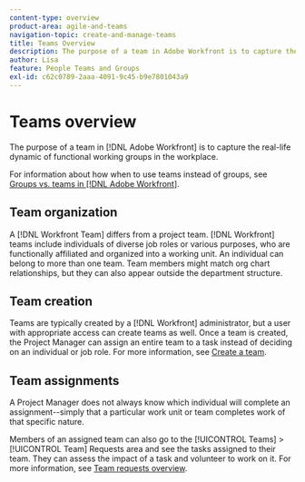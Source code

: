 ```yaml
---
content-type: overview
product-area: agile-and-teams
navigation-topic: create-and-manage-teams
title: Teams Overview
description: The purpose of a team in Adobe Workfront is to capture the real-life dynamic of functional working groups in the workplace.
author: Lisa
feature: People Teams and Groups
exl-id: c62c0789-2aaa-4091-9c45-b9e7801043a9
---
```

# Teams overview

<!-- Audited: 01/2024 -->

The purpose of a team in [!DNL Adobe Workfront] is to capture the real-life dynamic of functional working groups in the workplace.

For information about how when to use teams instead of groups, see [Groups vs. teams in [!DNL Adobe Workfront]](../../people-teams-and-groups/work-with-groups-and-teams/understanding-differences-and-similarities-between-groups-and-teams.md).

## Team organization

A [!DNL Workfront Team] differs from a project team. [!DNL Workfront] teams include individuals of diverse job roles or various purposes, who are functionally affiliated and organized into a working unit. An individual can belong to more than one team. Team members might match org chart relationships, but they can also appear outside the department structure.

## Team creation

Teams are typically created by a [!DNL Workfront] administrator, but a user with appropriate access can create teams as well. Once a team is created, the Project Manager can assign an entire team to a task instead of deciding on an individual or job role. For more information, see [Create a team](/help/quicksilver/people-teams-and-groups/create-and-manage-teams/create-a-team.md).

## Team assignments

A Project Manager does not always know which individual will complete an assignment--simply that a particular work unit or team completes work of that specific nature.

Members of an assigned team can also go to the [!UICONTROL Teams] > [!UICONTROL Team] Requests area and see the tasks assigned to their team. They can assess the impact of a task and volunteer to work on it. For more information, see [Team requests overview](/help/quicksilver/people-teams-and-groups/work-with-team-requests/team-requests-overview.md).
